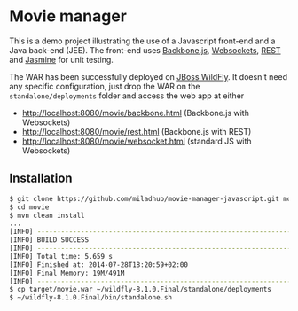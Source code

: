 Movie manager
=============

This is a demo project illustrating the use of a Javascript front-end and a Java back-end (JEE).
The front-end uses [Backbone.js](http://backbonejs.org/), [Websockets](https://www.websocket.org/), [REST](http://en.wikipedia.org/wiki/Representational_state_transfer) and [Jasmine](http://jasmine.github.io/) for unit testing.

The WAR has been successfully deployed on [JBoss WildFly](http://wildfly.org/downloads/). It doesn't need any specific configuration, just drop the WAR on the `standalone/deployments` folder and access the web app at either

  - [http://localhost:8080/movie/backbone.html](http://localhost:8080/movie/backbone.html) (Backbone.js with Websockets)
  - [http://localhost:8080/movie/rest.html](http://localhost:8080/movie/rest.html) (Backbone.js with REST)
  - [http://localhost:8080/movie/websocket.html](http://localhost:8080/movie/websocket.html) (standard JS with Websockets)

Installation
------------

```sh
$ git clone https://github.com/miladhub/movie-manager-javascript.git movie
$ cd movie
$ mvn clean install
...
[INFO] ------------------------------------------------------------------------
[INFO] BUILD SUCCESS
[INFO] ------------------------------------------------------------------------
[INFO] Total time: 5.659 s
[INFO] Finished at: 2014-07-28T18:20:59+02:00
[INFO] Final Memory: 19M/491M
[INFO] ------------------------------------------------------------------------
$ cp target/movie.war ~/wildfly-8.1.0.Final/standalone/deployments
$ ~/wildfly-8.1.0.Final/bin/standalone.sh
```

